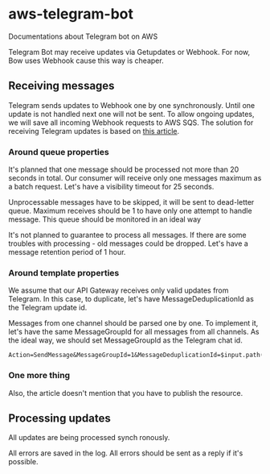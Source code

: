 # aws-telegram-bot
Documentations about Telegram bot on AWS

Telegram Bot may receive updates via Getupdates or Webhook. For now, Bow uses Webhook cause this way is cheaper.

## Receiving messages

Telegram sends updates to Webhook one by one synchronously. Until one update is not handled next one will not be sent.
To allow ongoing updates, we will save all incoming Webhook requests to AWS SQS. The solution for receiving Telegram updates is based on [this article](https://medium.com/wearewaes/how-to-build-a-reliable-scalable-and-cost-effective-telegram-bot-58ae2d6684b1). 

### Around queue properties

It's planned that one message should be processed not more than 20 seconds in total. Our consumer will receive only one messages maximum as a batch request. Let's have a visibility timeout for 25 seconds.

Unprocessable messages have to be skipped, it will be sent to dead-letter queue. Maximum receives should be 1 to have only one attempt to handle message. This queue should be monitored in an ideal way

It's not planned to guarantee to process all messages. If there are some troubles with processing - old messages could be dropped. Let's have a message retention period of 1 hour.

### Around template properties

We assume that our API Gateway receives only valid updates from Telegram. In this case, to duplicate, let's have MessageDeduplicationId as the Telegram update id. 

Messages from one channel should be parsed one by one. To implement it, let's have the same MessageGroupId for all messages from all channels. As the ideal way, we should set MessageGroupId as the Telegram chat id.

```
Action=SendMessage&MessageGroupId=1&MessageDeduplicationId=$input.path('$.update_id')&MessageBody=$util.base64Encode($input.body)
```

### One more thing

Also, the article doesn't mention that you have to publish the resource.

## Processing updates

All updates are being processed synch ronously. 

All errors are saved in the log. All errors should be sent as a reply if it's possible.
